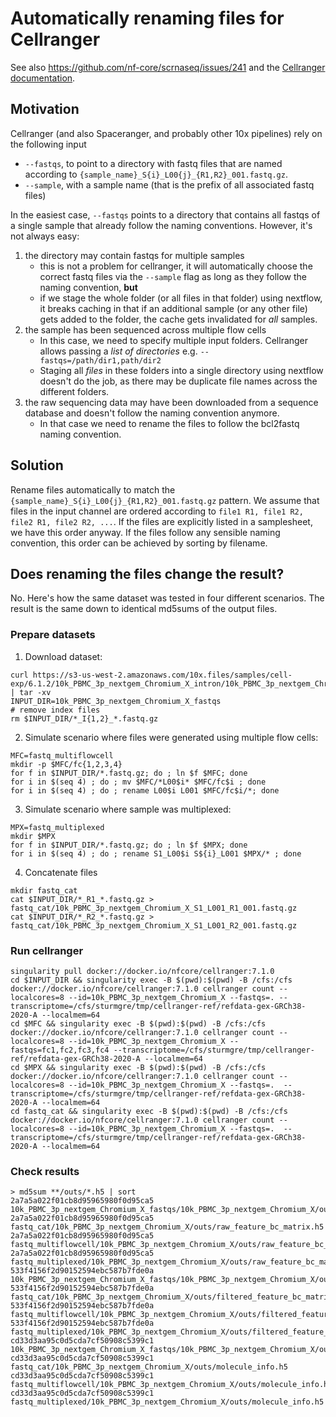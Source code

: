 # Automatically renaming files for Cellranger

See also https://github.com/nf-core/scrnaseq/issues/241 and the [Cellranger documentation](https://support.10xgenomics.com/single-cell-gene-expression/software/pipelines/latest/using/fastq-input).

## Motivation

Cellranger (and also Spaceranger, and probably other 10x pipelines) rely on the following input

- `--fastqs`, to point to a directory with fastq files that are named according to `{sample_name}_S{i}_L00{j}_{R1,R2}_001.fastq.gz`.
- `--sample`, with a sample name (that is the prefix of all associated fastq files)

In the easiest case, `--fastqs` points to a directory that contains all fastqs of a single sample that already follow the naming conventions. However, it's not always easy:

1.  the directory may contain fastqs for multiple samples
    - this is not a problem for cellranger, it will automatically choose the correct fastq files via the `--sample` flag as long as they follow the naming convention, **but**
    - if we stage the whole folder (or all files in that folder) using nextflow, it breaks caching in that if an additional sample (or any other file) gets added to the folder, the cache gets invalidated for _all_ samples.
2.  the sample has been sequenced across multiple flow cells
    - In this case, we need to specify multiple input folders. Cellranger allows passing a _list of directories_ e.g. `--fastqs=/path/dir1,path/dir2`
    - Staging all _files_ in these folders into a single directory using nextflow doesn't do the job, as there may be duplicate file names across the different folders.
3.  the raw sequencing data may have been downloaded from a sequence database and doesn't follow the naming convention anymore.
    - In that case we need to rename the files to follow the bcl2fastq naming convention.

## Solution

Rename files automatically to match the `{sample_name}_S{i}_L00{j}_{R1,R2}_001.fastq.gz` pattern. We assume that
files in the input channel are ordered according to `file1 R1, file1 R2, file2 R1, file2 R2, ...`.
If the files are explicitly listed in a samplesheet, we have this order anyway. If the files follow any sensible naming
convention, this order can be achieved by sorting by filename.

## Does renaming the files change the result?

No. Here's how the same dataset was tested in four different scenarios. The result is the same down
to identical md5sums of the output files.

### Prepare datasets

1. Download dataset:

```
curl https://s3-us-west-2.amazonaws.com/10x.files/samples/cell-exp/6.1.2/10k_PBMC_3p_nextgem_Chromium_X_intron/10k_PBMC_3p_nextgem_Chromium_X_intron_fastqs.tar | tar -xv
INPUT_DIR=10k_PBMC_3p_nextgem_Chromium_X_fastqs
# remove index files
rm $INPUT_DIR/*_I{1,2}_*.fastq.gz
```

2. Simulate scenario where files were generated using multiple flow cells:

```
MFC=fastq_multiflowcell
mkdir -p $MFC/fc{1,2,3,4}
for f in $INPUT_DIR/*.fastq.gz; do ; ln $f $MFC; done
for i in $(seq 4) ; do ; mv $MFC/*L00$i* $MFC/fc$i ; done
for i in $(seq 4) ; do ; rename L00$i L001 $MFC/fc$i/*; done
```

3. Simulate scenario where sample was multiplexed:

```
MPX=fastq_multiplexed
mkdir $MPX
for f in $INPUT_DIR/*.fastq.gz; do ; ln $f $MPX; done
for i in $(seq 4) ; do ; rename S1_L00$i S${i}_L001 $MPX/* ; done
```

4. Concatenate files

```
mkdir fastq_cat
cat $INPUT_DIR/*_R1_*.fastq.gz > fastq_cat/10k_PBMC_3p_nextgem_Chromium_X_S1_L001_R1_001.fastq.gz
cat $INPUT_DIR/*_R2_*.fastq.gz > fastq_cat/10k_PBMC_3p_nextgem_Chromium_X_S1_L001_R2_001.fastq.gz
```

### Run cellranger

```
singularity pull docker://docker.io/nfcore/cellranger:7.1.0
cd $INPUT_DIR && singularity exec -B $(pwd):$(pwd) -B /cfs:/cfs docker://docker.io/nfcore/cellranger:7.1.0 cellranger count --localcores=8 --id=10k_PBMC_3p_nextgem_Chromium_X --fastqs=. --transcriptome=/cfs/sturmgre/tmp/cellranger-ref/refdata-gex-GRCh38-2020-A --localmem=64
cd $MFC && singularity exec -B $(pwd):$(pwd) -B /cfs:/cfs docker://docker.io/nfcore/cellranger:7.1.0 cellranger count --localcores=8 --id=10k_PBMC_3p_nextgem_Chromium_X --fastqs=fc1,fc2,fc3,fc4 --transcriptome=/cfs/sturmgre/tmp/cellranger-ref/refdata-gex-GRCh38-2020-A --localmem=64
cd $MPX && singularity exec -B $(pwd):$(pwd) -B /cfs:/cfs docker://docker.io/nfcore/cellranger:7.1.0 cellranger count --localcores=8 --id=10k_PBMC_3p_nextgem_Chromium_X --fastqs=.  --transcriptome=/cfs/sturmgre/tmp/cellranger-ref/refdata-gex-GRCh38-2020-A --localmem=64
cd fastq_cat && singularity exec -B $(pwd):$(pwd) -B /cfs:/cfs docker://docker.io/nfcore/cellranger:7.1.0 cellranger count --localcores=8 --id=10k_PBMC_3p_nextgem_Chromium_X --fastqs=.  --transcriptome=/cfs/sturmgre/tmp/cellranger-ref/refdata-gex-GRCh38-2020-A --localmem=64
```

### Check results

```
> md5sum **/outs/*.h5 | sort
2a7a5a022f01cb8d95965980f0d95ca5  10k_PBMC_3p_nextgem_Chromium_X_fastqs/10k_PBMC_3p_nextgem_Chromium_X/outs/raw_feature_bc_matrix.h5
2a7a5a022f01cb8d95965980f0d95ca5  fastq_cat/10k_PBMC_3p_nextgem_Chromium_X/outs/raw_feature_bc_matrix.h5
2a7a5a022f01cb8d95965980f0d95ca5  fastq_multiflowcell/10k_PBMC_3p_nextgem_Chromium_X/outs/raw_feature_bc_matrix.h5
2a7a5a022f01cb8d95965980f0d95ca5  fastq_multiplexed/10k_PBMC_3p_nextgem_Chromium_X/outs/raw_feature_bc_matrix.h5
533f4156f2d90152594ebc587b7fde0a  10k_PBMC_3p_nextgem_Chromium_X_fastqs/10k_PBMC_3p_nextgem_Chromium_X/outs/filtered_feature_bc_matrix.h5
533f4156f2d90152594ebc587b7fde0a  fastq_cat/10k_PBMC_3p_nextgem_Chromium_X/outs/filtered_feature_bc_matrix.h5
533f4156f2d90152594ebc587b7fde0a  fastq_multiflowcell/10k_PBMC_3p_nextgem_Chromium_X/outs/filtered_feature_bc_matrix.h5
533f4156f2d90152594ebc587b7fde0a  fastq_multiplexed/10k_PBMC_3p_nextgem_Chromium_X/outs/filtered_feature_bc_matrix.h5
cd33d3aa95c0d5cda7cf50908c5399c1  10k_PBMC_3p_nextgem_Chromium_X_fastqs/10k_PBMC_3p_nextgem_Chromium_X/outs/molecule_info.h5
cd33d3aa95c0d5cda7cf50908c5399c1  fastq_cat/10k_PBMC_3p_nextgem_Chromium_X/outs/molecule_info.h5
cd33d3aa95c0d5cda7cf50908c5399c1  fastq_multiflowcell/10k_PBMC_3p_nextgem_Chromium_X/outs/molecule_info.h5
cd33d3aa95c0d5cda7cf50908c5399c1  fastq_multiplexed/10k_PBMC_3p_nextgem_Chromium_X/outs/molecule_info.h5
```
